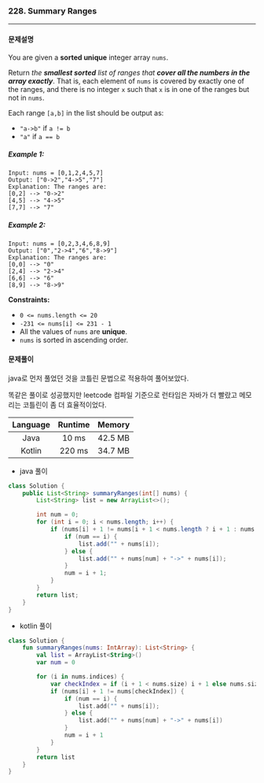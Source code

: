 ### 228. Summary Ranges

---

#### 문제설명

You are given a **sorted unique** integer array `nums`.

Return *the **smallest sorted** list of ranges that **cover all the numbers in the array exactly***. That is, each element of `nums` is covered by exactly one of the ranges, and there is no integer `x` such that `x` is in one of the ranges but not in `nums`.

Each range `[a,b]` in the list should be output as:

- `"a->b"` if `a != b`
- `"a"` if `a == b`

##### Example 1:

```
Input: nums = [0,1,2,4,5,7]
Output: ["0->2","4->5","7"]
Explanation: The ranges are:
[0,2] --> "0->2"
[4,5] --> "4->5"
[7,7] --> "7"
```

##### Example 2:

```
Input: nums = [0,2,3,4,6,8,9]
Output: ["0","2->4","6","8->9"]
Explanation: The ranges are:
[0,0] --> "0"
[2,4] --> "2->4"
[6,6] --> "6"
[8,9] --> "8->9"
```

**Constraints:**

- `0 <= nums.length <= 20`
- `-231 <= nums[i] <= 231 - 1`
- All the values of `nums` are **unique**.
- `nums` is sorted in ascending order.

#### 문제풀이

java로 먼저 풀었던 것을 코틀린 문법으로 적용하여 풀어보았다.

똑같은 풀이로 성공했지만 leetcode 컴파일 기준으로 런타임은 자바가 더 빨랐고 메모리는 코틀린이 좀 더 효율적이었다.

| Language | Runtime | Memory  |
| :------: | :-----: | :-----: |
|   Java   |  10 ms  | 42.5 MB |
|  Kotlin  | 220 ms  | 34.7 MB |

- java 풀이

```java
class Solution {
    public List<String> summaryRanges(int[] nums) {
        List<String> list = new ArrayList<>();

        int num = 0;
        for (int i = 0; i < nums.length; i++) {
            if (nums[i] + 1 != nums[i + 1 < nums.length ? i + 1 : nums.length - 1]) {
                if (num == i) {
                    list.add("" + nums[i]);
                } else {
                    list.add("" + nums[num] + "->" + nums[i]);
                }
                num = i + 1;
            }
        }
        return list;
    }
}
```

- kotlin 풀이

```kotlin
class Solution {
    fun summaryRanges(nums: IntArray): List<String> {
        val list = ArrayList<String>()
        var num = 0

        for (i in nums.indices) {
            var checkIndex = if (i + 1 < nums.size) i + 1 else nums.size - 1
            if (nums[i] + 1 != nums[checkIndex]) {
                if (num == i) {
                    list.add("" + nums[i]);
                } else {
                    list.add("" + nums[num] + "->" + nums[i])
                }
                num = i + 1
            }
        }
        return list
    }
}
```